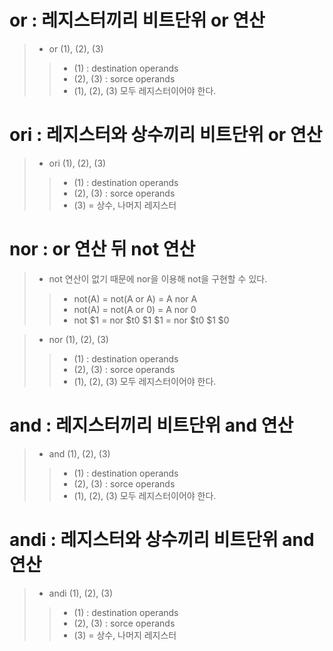 # or : 레지스터끼리 비트단위 or 연산
> - or (1), (2), (3)
>> - (1) : destination operands
>> - (2), (3) : sorce operands
>> - (1), (2), (3) 모두 레지스터이어야 한다.

# ori : 레지스터와 상수끼리 비트단위 or 연산
> - ori (1), (2), (3)
>> - (1) : destination operands
>> - (2), (3) : sorce operands
>> - (3) = 상수, 나머지 레지스터

# nor : or 연산 뒤 not 연산
> - not 연산이 없기 때문에 nor을 이용해 not을 구현할 수 있다.
>> - not(A) = not(A or A) = A nor A
>> - not(A) = not(A or 0) = A nor 0
>> - not $1 = nor $t0 $1 $1 = nor $t0 $1 $0

> - nor (1), (2), (3)
>> - (1) : destination operands
>> - (2), (3) : sorce operands
>> - (1), (2), (3) 모두 레지스터이어야 한다.

# and : 레지스터끼리 비트단위 and 연산
> - and (1), (2), (3)
>> - (1) : destination operands
>> - (2), (3) : sorce operands
>> - (1), (2), (3) 모두 레지스터이어야 한다.

# andi : 레지스터와 상수끼리 비트단위 and 연산
> - andi (1), (2), (3)
>> - (1) : destination operands
>> - (2), (3) : sorce operands
>> - (3) = 상수, 나머지 레지스터